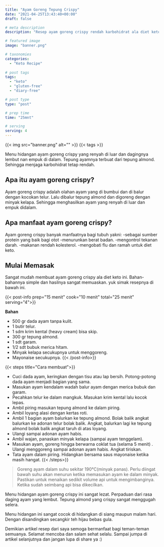 ```yaml
---
title: "Ayam Goreng Tepung Crispy"
date: "2021-04-25T13:43:40+00:00"
draft: false

# meta description
description: "Resep ayam goreng crispy rendah karbohidrat ala diet keto, Sehat dan bergizi."

# featured image
image: "banner.png"

# taxonomies
categories:
  - "Keto Recipe"
  
# post tags
tags:
  - "keto"
  - "gluten-free"
  - "diary-free"

# post type
type: "post"

# prep time
time: "25mnt"

# serving
serving: 4
---
```


{{< img src="banner.png" alt="" >}}
{{< tags >}}

Menu hidangan ayam goreng crispy yang renyah di luar dan dagingnya lembut nan empuk di dalam. Tepung ayamnya terbuat dari tepung almond. Sehingga menjaga karbohidrat tetap rendah.

## Apa itu ayam goreng crispy?

Ayam goreng crispy adalah olahan ayam yang di bumbui dan di balur dengan kocokan telur. Lalu dibalur tepung almond dan digoreng dengan minyak kelapa. Sehingga menghasilkan ayam yang renyah di luar dan empuk didalam.

## Apa manfaat ayam goreng crispy?

Ayam goreng crispy banyak manfaatnya bagi tubuh yakni:
-sebagai sumber protein yang baik bagi otot
-menurunkan berat badan.
-mengontrol tekanan darah.
-makanan rendah kolesterol.
-mengobati flu dan ramah untuk diet keto.

## Mulai Memasak

Sangat mudah membuat ayam goreng crispy ala diet keto ini. Bahan-bahannya simple dan hasilnya sangat memuaskan. yuk simak resepnya di bawah ini.

{{< post-info prep="15 menit" cook="10 menit" total="25 menit" serving="4">}}

__Bahan__

- 500 gr dada ayam tanpa kulit.
- 1 butir telur.
- 1 sdm krim kental (heavy cream) bisa skip.
- 300 gr tepung almond.
- 1 sdt garam.
- 1/2 sdt bubuk merica hitam.
- Minyak kelapa secukupnya untuk menggoreng.
- Mayonaise secukupnya.
{{< /post-info>}}

{{< steps title="Cara membuat">}}
- Cuci dada ayam, keringkan dengan tisu atau lap bersih. Potong-potong dada ayam menjadi bagian yang sama.
- Masukan ayam kendalam wadah balur ayam dengan merica bubuk dan garam.
- Pecahkan telur  ke dalam mangkuk. Masukan krim kental lalu kocok lepas.
- Ambil piring masukan tepung almond ke dalam piring.
- Ambil loyang alasi dengan kertas roti.
- Ambil 1 bagian ayam balurkan ke tepung almond. Bolak balik angkat balurkan ke adonan telur bolak balik. Angkat, balurkan lagi ke tepung almond bolak balik angkat taruh di atas loyang.
- Ulangi sampai adonan ayam habis.
- Ambil wajan, panaskan minyak kelapa (sampai ayam tenggelam).
- Masukan ayam, goreng hingga berwarna coklat tua (selama 5 menit) . Ulangi  menggoreng sampai adonan ayam habis. Angkat tiriskan.
- Tata ayam dalam piring. Hidangkan bersama saus mayonaise ketika masih hangat.
{{< /steps>}}


>Goreng ayam dalam suhu sekitar 190°C(minyak panas). Perlu diingat bawah suhu akan menurun ketika memasukan ayam ke dalam minyak. Pastikan untuk menaikan sedikit volume api untuk mengimbanginya. Ketika sudah seimbang api bisa dikecilkan.

Menu hidangan ayam goreng crispy ini sangat lezat. Perpaduan dari rasa daging ayam yang lembut. Tepung almond yang crispy sangat menggugah selera.

Menu hidangan ini sangat cocok di hidangkan di siang maupun malam hari. Dengan disandingkan secangkir teh hijau bebas gula.

Demikian artikel resep dari saya semoga bermanfaat bagi teman-teman semuanya. Selamat mencoba dan salam sehat selalu. Sampai jumpa di artikel selanjutnya dan jangan lupa di share ya :)
